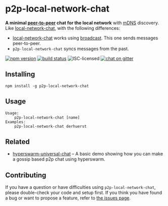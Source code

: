 # p2p-local-network-chat

**A minimal [peer-to-peer](https://en.wikipedia.org/wiki/Distributed_computing#Architectures) chat for the local network** with [mDNS](https://en.wikipedia.org/wiki/Multicast_DNS) discovery. Like [local-network-chat](https://github.com/derhuerst/local-network-chat#local-network-chat), with the following differences:

- [local-network-chat](https://github.com/derhuerst/local-network-chat#local-network-chat) works using [broadcast](https://en.wikipedia.org/wiki/Broadcasting_(networking)). This one sends messages peer-to-peer.
- `p2p-local-network-chat` syncs messages from the past.

[![npm version](https://img.shields.io/npm/v/p2p-local-network-chat.svg)](https://www.npmjs.com/package/p2p-local-network-chat)
[![build status](https://img.shields.io/travis/derhuerst/p2p-local-network-chat.svg)](https://travis-ci.org/derhuerst/p2p-local-network-chat)
![ISC-licensed](https://img.shields.io/github/license/derhuerst/p2p-local-network-chat.svg)
[![chat on gitter](https://badges.gitter.im/derhuerst.svg)](https://gitter.im/derhuerst)


## Installing

```shell
npm install -g p2p-local-network-chat
```


## Usage

```
Usage:
    p2p-local-network-chat [name]
Examples:
    p2p-local-network-chat derhuerst
```

## Related

- [hyperswarm-universal-chat](https://github.com/RangerMauve/hyperswarm-universal-chat) – A basic demo showing how you can make a gossip based p2p chat using hyperswarm.


## Contributing

If you have a question or have difficulties using `p2p-local-network-chat`, please double-check your code and setup first. If you think you have found a bug or want to propose a feature, refer to [the issues page](https://github.com/derhuerst/p2p-local-network-chat/issues).
